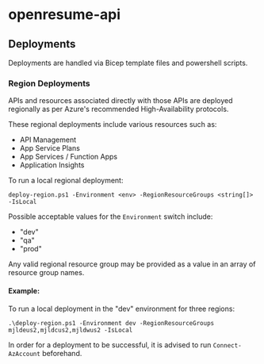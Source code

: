 # openresume-api

## Deployments
Deployments are handled via Bicep template files and powershell scripts.

### Region Deployments
APIs and resources associated directly with those APIs are deployed regionally as per Azure's recommended High-Availability protocols.

These regional deployments include various resources such as:
- API Management
- App Service Plans
- App Services / Function Apps
- Application Insights

To run a local regional deployment:

`deploy-region.ps1 -Environment <env> -RegionResourceGroups <string[]> -IsLocal`

Possible acceptable values for the `Environment` switch include:
- "dev"
- "qa"
- "prod"

Any valid regional resource group may be provided as a value in an array of resource group names.

#### Example:
To run a local deployment in the "dev" environment for three regions:

`.\deploy-region.ps1 -Environment dev -RegionResourceGroups mjldeus2,mjldcus2,mjldwus2 -IsLocal`

In order for a deployment to be successful, it is advised to run `Connect-AzAccount` beforehand.